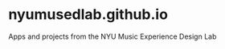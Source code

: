 nyumusedlab.github.io
=====================

Apps and projects from the NYU Music Experience Design Lab
